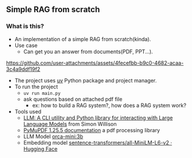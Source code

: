 ## Simple RAG from scratch

### What is this?
- An implementation of a simple RAG from scratch(kinda).
- Use case
  - Can get you an answer from documents(PDF, PPT...). 

https://github.com/user-attachments/assets/4fecefbb-b9c0-4682-acaa-3c4a9ddf19f2

- The project uses [uv](https://docs.astral.sh/uv/) Python package and project manager.
- To run the project
    - `uv run main.py`
    - ask questions based on attached pdf file
        - ex: how to build a RAG system?, how does a RAG system work?
- Tools used
    - [LLM: A CLI utility and Python library for interacting with Large Language Models](https://llm.datasette.io/en/stable/#) from Simon Willison
	- [PyMuPDF 1.25.5 documentation](https://pymupdf.readthedocs.io/en/latest/index.html) a pdf processing library
    - LLM Model [orca-mini:3b](https://ollama.com/library/orca-mini:3b)
    - Embedding model [sentence-transformers/all-MiniLM-L6-v2 · Hugging Face](https://huggingface.co/sentence-transformers/all-MiniLM-L6-v2)
